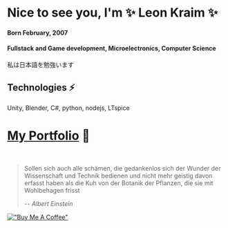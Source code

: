 # Nice to see you, I'm ✨ Leon Kraim ✨

    
#### Born February, 2007

#### Fullstack and Game development, Microelectronics, Computer Science

私は日本語を勉強います
## Technologies ⚡
Unity, Blender, C#, python, nodejs, LTspice
  
#  [My Portfolio](https://leonkraims-portfolio.vercel.app/) 📄





<!-- SEO Tags 
gaming , discord , niedersachsen , hacker 
hackathon , game jam , gamejam, ludum dare , ludumdare 
programming , programmieren , programming buddy  
leagueoflegends , lol , fun , lower saxony , Leon Kraim
-->

<br>
      
> Sollen sich auch alle schämen, die gedankenlos sich der Wunder der Wissenschaft und Technik bedienen und nicht mehr geistig davon erfasst haben als die Kuh von der Botanik der Pflanzen, die sie mit Wohlbehagen frisst
>
> -- <cite>Albert Einstein</cite>

[!["Buy Me A Coffee"](https://www.buymeacoffee.com/assets/img/custom_images/orange_img.png)](https://ko-fi.com/leonkraim)
